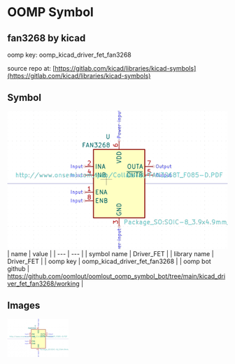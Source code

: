 # OOMP Symbol  
## fan3268  by kicad  
  
oomp key: oomp_kicad_driver_fet_fan3268  
  
source repo at: [https://gitlab.com/kicad/libraries/kicad-symbols](https://gitlab.com/kicad/libraries/kicad-symbols)  
## Symbol  
  
[![working.png](working_600.png)](working.png)  
| name | value | 
| --- | --- | 
| symbol name | Driver_FET | 
| library name | Driver_FET | 
| oomp key | oomp_kicad_driver_fet_fan3268 | 
| oomp bot github | https://github.com/oomlout/oomlout_oomp_symbol_bot/tree/main/kicad_driver_fet_fan3268/working | 
## Images  
  
[![working.png](working_140.png)](working.png)  
